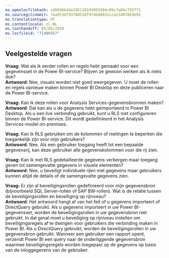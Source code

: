 ```yaml
---
ms.openlocfilehash: cd0696b44e285119193059304c89cfa04c755771
ms.sourcegitcommit: 7aa0136f93f88516f97ddd8031ccac5d07863b92
ms.translationtype: HT
ms.contentlocale: nl-NL
ms.lasthandoff: 05/05/2020
ms.locfileid: "71409357"
---
```

## <a name="faq"></a>Veelgestelde vragen
**Vraag:** Wat als ik eerder rollen en regels hebt gemaakt voor een gegevensset in de Power BI-service? Blijven ze gewoon werken als ik niets doe?  
**Antwoord**: Nee, visuals worden niet goed weergegeven. U moet de rollen en regels opnieuw maken binnen Power BI Desktop en deze publiceren naar de Power BI-service.

**Vraag:** Kan ik deze rollen voor Analysis Services-gegevensbronnen maken?  
**Antwoord**: Dat kan als u de gegevens hebt geïmporteerd in Power BI Desktop. Als u een live verbinding gebruikt, kunt u RLS niet configureren binnen de Power BI-service. Dit wordt gedefinieerd in het Analysis Services-model on-premises.

**Vraag:** Kan ik RLS gebruiken om de kolommen of metingen te beperken die toegankelijk zijn voor mijn gebruikers?  
**Antwoord**: Nee. Als een gebruiker toegang heeft tot een bepaalde gegevensrij, kan deze gebruiker alle gegevenskolommen voor die rij zien.

**Vraag:** Kan ik met RLS gedetailleerde gegevens verbergen maar toegang geven tot samengevatte gegevens in visuele elementen?  
**Antwoord**: Nee, u beveiligt individuele rijen met gegevens maar gebruikers kunnen altijd de details of de samengevatte gegevens zien.

**Vraag:** Er zijn al beveiligingsrollen gedefinieerd voor mijn gegevensbron (bijvoorbeeld SQL Server-rollen of SAP BW-rollen). Wat is de relatie tussen de beveiligingsrollen en beveiliging op rijniveau?  
**Antwoord**: Het antwoord hangt af van het feit of u gegevens importeert of DirectQuery gebruikt. Als u gegevens importeert in uw Power BI-gegevensset, worden de beveiligingsrollen in uw gegevensbron niet gebruikt. In dat geval moet u beveiliging op rijniveau instellen om beveiligingsregels af te dwingen voor gebruikers die verbinding maken in Power BI. Als u DirectQuery gebruikt, worden de beveiligingsrollen in uw gegevensbron gebruikt. Wanneer een gebruiker een rapport opent, verzendt Power BI een query naar de onderliggende gegevensbron waarmee beveiligingsregels worden toegepast op de gegevens op basis van de inloggegevens van de gebruiker.

